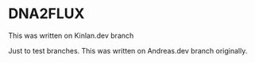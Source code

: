 # DNA2FLUX


This was written on Kinlan.dev branch

Just to test branches. This was written on Andreas.dev branch originally. 

